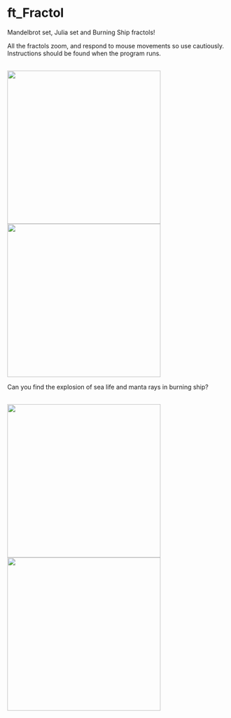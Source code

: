 # ft_Fractol

Mandelbrot set, Julia set and Burning Ship fractols!

All the fractols zoom, and respond to mouse movements so use cautiously. Instructions should be found when the program runs.

<br>
<img align="left" height="350" width="350" src="https://github.com/MrColour/ft_Fractol/blob/master/resources/Screen%20Shot%202019-06-27%20at%206.00.08%20PM.png" />

<img height="350" width="350" src="https://github.com/MrColour/ft_Fractol/blob/master/resources/Screen%20Shot%202019-06-27%20at%205.56.39%20PM.png" />
<br>

Can you find the explosion of sea life and manta rays in burning ship?

<br>
<img align="left" height="350" width="350" src="https://github.com/MrColour/ft_Fractol/blob/master/resources/Peacock%20Manta%20Rays.png" />

<img align="left" height="350" width="350" src="https://github.com/MrColour/ft_Fractol/blob/master/resources/Peacock%20Manta%20Rays2.png" />
<br>
